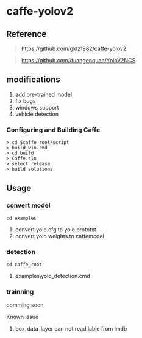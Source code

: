 # caffe-yolov2

## Reference

> https://github.com/gklz1982/caffe-yolov2

> https://github.com/duangenquan/YoloV2NCS

## modifications

1. add pre-trained model
2. fix bugs
3. windows support
4. vehicle detection

### Configuring and Building Caffe 

```
> cd $caffe_root/script
> build_win.cmd
> cd build
> Caffe.sln
> select release
> build solutions
```

## Usage

### convert model

`cd examples`

1. convert yolo.cfg to yolo.prototxt
2. convert yolo weights to caffemodel

### detection

`cd caffe_root`

1. examples\yolo_detection.cmd


### trainning

comming soon

Known issue 

1. box_data_layer can not read lable from lmdb
